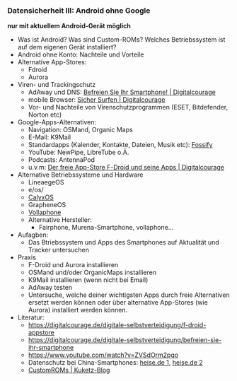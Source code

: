 ### Datensicherheit III: Android ohne Google 

**nur mit aktuellem Android-Gerät möglich**

* Was ist Android? Was sind Custom-ROMs? Welches Betriebssystem ist auf dem eigenen Gerät installiert?
* Android ohne Konto: Nachteile und Vorteile
* Alternative App-Stores:
  * Fdroid
  * Aurora
* Viren- und Trackingschutz
  * AdAway und DNS: [Befreien Sie Ihr Smartphone! | Digitalcourage](https://digitalcourage.de/digitale-selbstverteidigung/befreien-sie-ihr-smartphone#werbung-blocken)
  * mobile Browser: [Sicher Surfen | Digitalcourage](https://digitalcourage.de/digitale-selbstverteidigung/sicher-surfen-smartphone#browser)
  * Vor- und Nachteile von Virenschutzprogrammen (ESET, Bitdefender, Norton etc)
* Google-Apps-Alternativen:
  * Navigation: OSMand, Organic Maps
  * E-Mail: K9Mail
  * Standardapps (Kalender, Kontakte, Dateien, Musik etc): [Fossify](https://www.fossify.org/)
  * YouTube: NewPipe, LibreTube o.Ä.
  * Podcasts: AntennaPod
  * u.v.m: [Der freie App-Store F-Droid und seine Apps | Digitalcourage](https://digitalcourage.de/digitale-selbstverteidigung/f-droid-appstore#apps)
* Alternative Betriebssysteme und Hardware
  * LineaegeOS
  * e/os/
  * [CalyxOS](https://calyxos.org/)
  * GrapheneOS
  * [Vollaphone](https://volla.online/)
  * Alternative Hersteller:
    * Fairphone, Murena-Smartphone, vollaphone...
* Aufagben:
  * Das Btriebssystem und Apps des Smartphones auf Aktualität und Tracker untersuchen
* Praxis
  * F-Droid und Aurora installieren
  * OSMand und/oder OrganicMaps installieren
  * K9Mail installieren (wenn nicht bei Email)
  * AdAway testen
  * Untersuche, welche deiner wichtigsten Apps durch freie Alternativen ersetzt werden können oder über alternative App-Stores (wie Aurora) installiert werden können.
* Literatur:
  * https://digitalcourage.de/digitale-selbstverteidigung/f-droid-appstore
  * https://digitalcourage.de/digitale-selbstverteidigung/befreien-sie-ihr-smartphone
  * https://www.youtube.com/watch?v=ZVSdOrm2pqo
  * Datenschutz bei China-Smartphones: [heise.de 1](https://www.heise.de/news/Litauen-warnt-vor-chinesischen-Smartphones-von-Huawei-und-Xiaomi-6199150.html), [heise.de 2](https://www.heise.de/news/Schlimmer-als-Google-Welche-Daten-alternative-Android-Hersteller-sammeln-6219469.html)
  * [CustomROMs | Kuketz-Blog](https://www.kuketz-blog.de/empfehlungsecke/#custom-rom)

